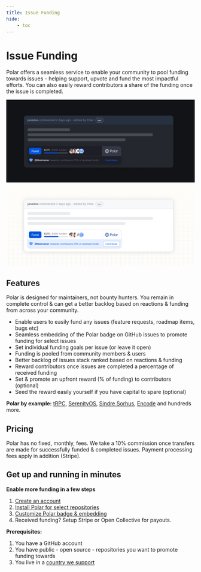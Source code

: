 ```yaml
---
title: Issue Funding
hide:
    - toc
---
```


# Issue Funding

Polar offers a seamless service to enable your community to pool
funding towards issues - helping support, upvote and fund the most impactful
efforts. You can also easily reward contributors a share of the funding once the
issue is completed.


![GitHub Issue with Polar Badge](../../assets/maintainers/issue-funding/gh-badged-dark.jpg#only-dark)
![GitHub Issue with Polar Badge](../../assets/maintainers/issue-funding/gh-badged-light.jpg#only-light)

## Features
Polar is designed for maintainers, not bounty hunters. You remain in complete
control & can get a better backlog based on reactions & funding from across your
community.

* Enable users to easily fund any issues (feature requests, roadmap items, bugs
  etc)
* Seamless embedding of the Polar badge on GitHub issues to promote funding for
  select issues
* Set individual funding goals per issue (or leave it open)
* Funding is pooled from community members & users
* Better backlog of issues stack ranked based on reactions & funding
* Reward contributors once issues are completed a percentage of received funding
* Set & promote an upfront reward (% of funding) to contributors (optional)
* Seed the reward easily yourself if you have capital to spare (optional)

**Polar by example:** [tRPC](https://polar.sh/trpc?tab=issues), [SerenityOS](https://polar.sh/serenityos?tab=issues), [Sindre Sorhus](https://polar.sh/sindresorhus?tab=issues), [Encode](https://polar.sh/encode?tab=issues) and hundreds more.


## Pricing

Polar has no fixed, monthly, fees. We take a 10% commission once transfers are
made for successfully funded & completed issues. Payment processing fees apply
in addition (Stripe).


## Get up and running in minutes

**Enable more funding in a few steps**

1. [Create an account](/maintainers/issue-funding/getting-started/create-account)
2. [Install Polar for select
   repositories](/maintainers/issues-funding/getting-started/app-installation)
3. [Customize Polar badge & embedding](/maintainers/issue-funding/getting-started/badge-settings)
4. Received funding? Setup Stripe or Open Collective for payouts.

**Prerequisites:**

1. You have a GitHub account
2. You have public - open source - repositories you want to promote funding
   towards
3. You live in a [country we support](/faq/maintainers/#which-countries-are-supported)

